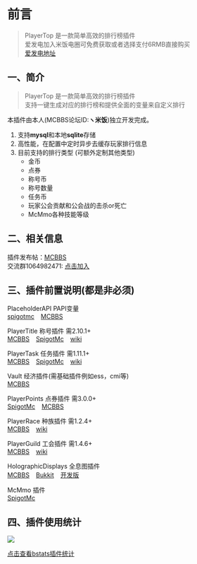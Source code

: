 # 前言
> PlayerTop 是一款简单高效的排行榜插件  
> 爱发电加入米饭电圈可免费获取或者选择支付6RMB直接购买  
> [爱发电地址](https://afdian.net/@PlayerTitle)


## 一、简介
> PlayerTop 是一款简单高效的排行榜插件  
> 支持一键生成对应的排行榜和提供全面的变量来自定义排行

本插件由本人(MCBBS论坛ID:**ヽ米饭**)独立开发完成。

1. 支持**mysql**和本地**sqlite**存储
2. 高性能，在配置中定时异步去缓存玩家排行信息
3. 目前支持的排行类型 (可额外定制其他类型)
   * 金币
   * 点券
   * 称号币
   * 称号数量
   * 任务币
   * 玩家公会贡献和公会战的击杀or死亡
   * McMmo各种技能等级

## 二、相关信息

插件发布帖：[MCBBS](https://www.mcbbs.net/thread-1351130-1-1.html)  
交流群1064982471: [点击加入](https://jq.qq.com/?_wv=1027&k=5sxTf8u)

## 三、插件前置说明(都是非必须)

PlaceholderAPI PAPI变量  
[spigotmc](https://www.spigotmc.org/resources/placeholderapi.6245/) &ensp;
[MCBBS](https://www.mcbbs.net/thread-1216863-1-1.html)

PlayerTitle 称号插件 需2.10.1+  
[MCBBS](https://www.mcbbs.net/thread-1004671-1-1.html) &ensp;
[SpigotMc](https://www.spigotmc.org/resources/78048) &ensp;
[wiki](PlayerTitle3/zh_CN/)

PlayerTask 任务插件 需1.11.1+  
[MCBBS](https://www.mcbbs.net/thread-1084534-1-1.html) &ensp;
[SpigotMc](https://www.spigotmc.org/resources/96554) &ensp;
[wiki](PlayerTask/zh_CN/)

Vault 经济插件(需基础插件例如ess，cmi等)  
[MCBBS](https://www.mcbbs.net/thread-1229697-1-1.html)

PlayerPoints 点券插件 需3.0.0+    
[SpigotMc](https://www.spigotmc.org/resources/playerpoints.80745/) &ensp;
[MCBBS](https://www.mcbbs.net/thread-1296992-1-1.html)

PlayerRace 种族插件 需1.2.4+    
[MCBBS](https://www.mcbbs.net/thread-1149860-1-1.html) &ensp;
[wiki](PlayerRace/zh_CN/)

PlayerGuild 工会插件 需1.4.6+    
[MCBBS](https://www.mcbbs.net/thread-1297813-1-1.html) &ensp;
[wiki](PlayerGuild/zh_CN/)

HolographicDisplays 全息图插件  
[MCBBS](https://www.mcbbs.net/thread-377628-1-1.html) &ensp;
[Bukkit](https://dev.bukkit.org/projects/holographic-displays)  &ensp;
[开发版](https://ci.codemc.io/job/filoghost/job/HolographicDisplays/)

McMmo 插件    
[SpigotMc](https://www.spigotmc.org/resources/official-mcmmo-original-author-returns.64348/)

## 四、插件使用统计

![](https://bstats.org/signatures/bukkit/PlayerTop.svg)

[点击查看bstats插件统计](https://bstats.org/plugin/bukkit/PlayerTop/15377)